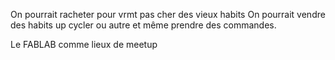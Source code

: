 On pourrait racheter pour vrmt pas cher des vieux habits
On pourrait vendre des habits up cycler ou autre et même prendre des commandes.

Le FABLAB comme lieux de meetup